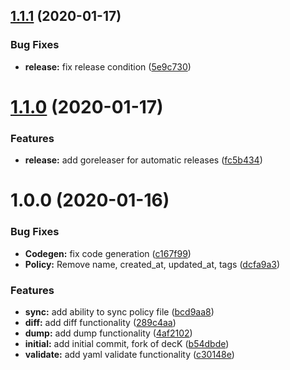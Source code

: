 ## [1.1.1](https://github.com/ninjaneers-team/uropa/compare/v1.1.0...v1.1.1) (2020-01-17)


### Bug Fixes

* **release:** fix release condition ([5e9c730](https://github.com/ninjaneers-team/uropa/commit/5e9c7302ac3ec352fa87d2d23efa47b5f9f05854))

# [1.1.0](https://github.com/ninjaneers-team/uropa/compare/v1.0.0...v1.1.0) (2020-01-17)


### Features

* **release:** add goreleaser for automatic releases ([fc5b434](https://github.com/ninjaneers-team/uropa/commit/fc5b43408bc4a0d2aac99352a6871a7d7797c728))

# 1.0.0 (2020-01-16)


### Bug Fixes

* **Codegen:** fix code generation ([c167f99](https://github.com/ninjaneers-team/uropa/commit/c167f99363a84c9a195f255dfd648f1191669d60))
* **Policy:** Remove name, created_at, updated_at, tags ([dcfa9a3](https://github.com/ninjaneers-team/uropa/commit/dcfa9a34ba85eed840bd1c71400743755df6fbf1))


### Features

* **sync:** add ability to sync policy file ([bcd9aa8](https://github.com/ninjaneers-team/uropa/commit/bcd9aa8a776e2cd8407fc9685335873dde04cb02))
* **diff:** add diff functionality ([289c4aa](https://github.com/ninjaneers-team/uropa/commit/289c4aa7b463370bbef4919adcef8cab16a53c04))
* **dump:** add dump functionality ([4af2102](https://github.com/ninjaneers-team/uropa/commit/4af2102c8f0755dd9b7679b2a7e18437f48f3f70))
* **initial:** add initial commit, fork of decK ([b54dbde](https://github.com/ninjaneers-team/uropa/commit/b54dbde5c8c4081da766abc3f591ff8f9b4af40b))
* **validate:** add yaml validate functionality ([c30148e](https://github.com/ninjaneers-team/uropa/commit/c30148edacb194e4dfb7f0e74aff83530a8feb79))
